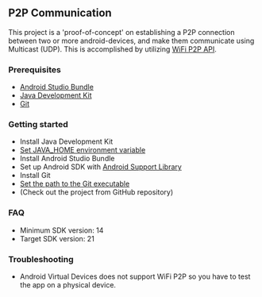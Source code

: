 ## P2P Communication
This project is a 'proof-of-concept' on establishing a P2P connection between two or more android-devices, and make them communicate using Multicast (UDP). This is accomplished by utilizing [WiFi P2P API](http://developer.android.com/guide/topics/connectivity/wifip2p.html).

### Prerequisites
 - [Android Studio Bundle](http://developer.android.com/sdk/index.html#)
 - [Java Development Kit](http://www.oracle.com/technetwork/java/javase/downloads/index.html)
 - [Git](http://git-scm.com/downloads)

### Getting started
- Install Java Development Kit
- [Set JAVA_HOME environment variable](https://github.com/bouvet-bergen/p2pcommunication/wiki/Set-JAVA_HOME-environment-variable)
- Install Android Studio Bundle
- Set up Android SDK with [Android Support Library](https://developer.android.com/tools/support-library/setup.html)
- Install Git
- [Set the path to the Git executable](https://github.com/bouvet-bergen/p2pcommunication/wiki/Set-JAVA_HOME-environment-variable)
- (Check out the project from GitHub repository)

### FAQ
- Minimum SDK version: 14
- Target SDK version: 21

### Troubleshooting
- Android Virtual Devices does not support WiFi P2P so you have to test the app on a physical device.

